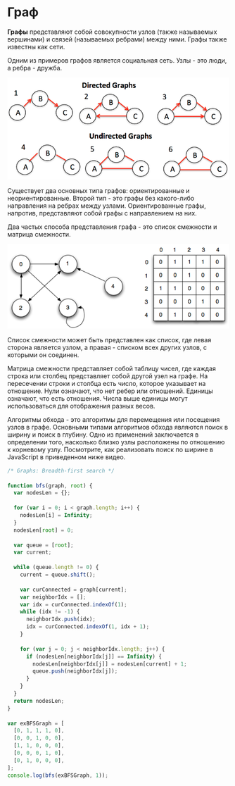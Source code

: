 # Граф

**Графы** представляют собой совокупности узлов (также называемых вершинами) и связей (называемых ребрами) между ними. Графы также известны как сети.

Одним из примеров графов является социальная сеть. Узлы - это люди, а ребра - дружба.

![Графы](graph-1.png)

Существует два основных типа графов: ориентированные и неориентированные. Второй тип - это графы без какого-либо направления на ребрах между узлами. Ориентированные графы, напротив, представляют собой графы с направлением на них.

Два частых способа представления графа - это список смежности и матрица смежности.

![Графы](graph-2.png)

Список смежности может быть представлен как список, где левая сторона является узлом, а правая - списком всех других узлов, с которыми он соединен.

Матрица смежности представляет собой таблицу чисел, где каждая строка или столбец представляет собой другой узел на графе. На пересечении строки и столбца есть число, которое указывает на отношение. Нули означают, что нет ребер или отношений. Единицы означают, что есть отношения. Числа выше единицы могут использоваться для отображения разных весов.

Алгоритмы обхода - это алгоритмы для перемещения или посещения узлов в графе. Основными типами алгоритмов обхода являются поиск в ширину и поиск в глубину. Одно из применений заключается в определении того, насколько близко узлы расположены по отношению к корневому узлу. Посмотрите, как реализовать поиск по ширине в JavaScript в приведенном ниже видео.

```js
/* Graphs: Breadth-first search */

function bfs(graph, root) {
  var nodesLen = {};

  for (var i = 0; i < graph.length; i++) {
    nodesLen[i] = Infinity;
  }
  nodesLen[root] = 0;

  var queue = [root];
  var current;

  while (queue.length != 0) {
    current = queue.shift();

    var curConnected = graph[current];
    var neighborIdx = [];
    var idx = curConnected.indexOf(1);
    while (idx != -1) {
      neighborIdx.push(idx);
      idx = curConnected.indexOf(1, idx + 1);
    }

    for (var j = 0; j < neighborIdx.length; j++) {
      if (nodesLen[neighborIdx[j]] == Infinity) {
        nodesLen[neighborIdx[j]] = nodesLen[current] + 1;
        queue.push(neighborIdx[j]);
      }
    }
  }
  return nodesLen;
}

var exBFSGraph = [
  [0, 1, 1, 1, 0],
  [0, 0, 1, 0, 0],
  [1, 1, 0, 0, 0],
  [0, 0, 0, 1, 0],
  [0, 1, 0, 0, 0],
];
console.log(bfs(exBFSGraph, 1));
```
